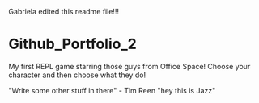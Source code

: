 Gabriela edited this readme file!!!

# Github_Portfolio_2
My first REPL game starring those guys from Office Space!
Choose your character and then choose what they do!

"Write some other stuff in there" - Tim Reen
"hey this is Jazz"
